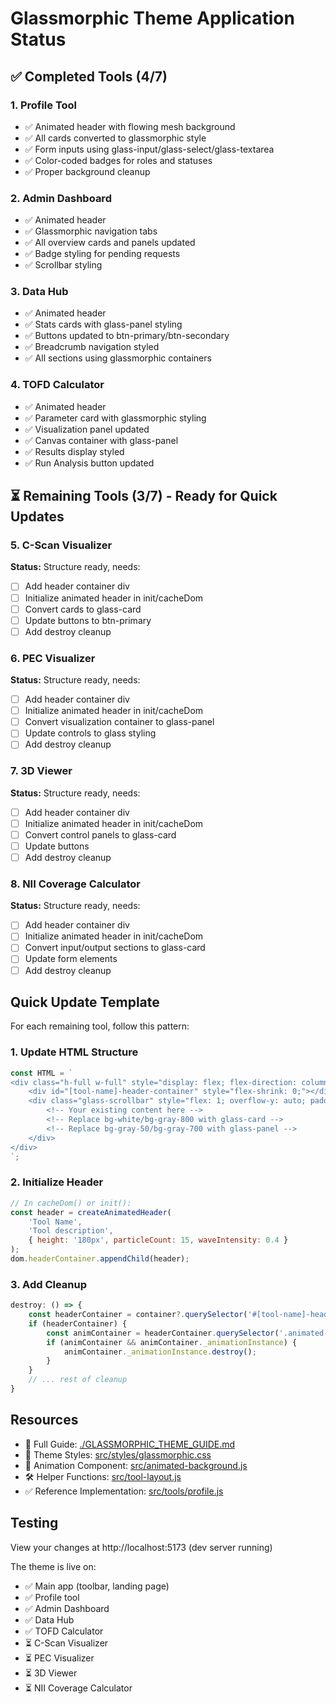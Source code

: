# Glassmorphic Theme Application Status

## ✅ Completed Tools (4/7)

### 1. Profile Tool
- ✅ Animated header with flowing mesh background
- ✅ All cards converted to glassmorphic style
- ✅ Form inputs using glass-input/glass-select/glass-textarea
- ✅ Color-coded badges for roles and statuses
- ✅ Proper background cleanup

### 2. Admin Dashboard
- ✅ Animated header
- ✅ Glassmorphic navigation tabs
- ✅ All overview cards and panels updated
- ✅ Badge styling for pending requests
- ✅ Scrollbar styling

### 3. Data Hub
- ✅ Animated header
- ✅ Stats cards with glass-panel styling
- ✅ Buttons updated to btn-primary/btn-secondary
- ✅ Breadcrumb navigation styled
- ✅ All sections using glassmorphic containers

### 4. TOFD Calculator
- ✅ Animated header
- ✅ Parameter card with glassmorphic styling
- ✅ Visualization panel updated
- ✅ Canvas container with glass-panel
- ✅ Results display styled
- ✅ Run Analysis button updated

## ⏳ Remaining Tools (3/7) - Ready for Quick Updates

### 5. C-Scan Visualizer
**Status:** Structure ready, needs:
- [ ] Add header container div
- [ ] Initialize animated header in init/cacheDom
- [ ] Convert cards to glass-card
- [ ] Update buttons to btn-primary
- [ ] Add destroy cleanup

### 6. PEC Visualizer
**Status:** Structure ready, needs:
- [ ] Add header container div
- [ ] Initialize animated header in init/cacheDom
- [ ] Convert visualization container to glass-panel
- [ ] Update controls to glass styling
- [ ] Add destroy cleanup

### 7. 3D Viewer
**Status:** Structure ready, needs:
- [ ] Add header container div
- [ ] Initialize animated header in init/cacheDom
- [ ] Convert control panels to glass-card
- [ ] Update buttons
- [ ] Add destroy cleanup

### 8. NII Coverage Calculator
**Status:** Structure ready, needs:
- [ ] Add header container div
- [ ] Initialize animated header in init/cacheDom
- [ ] Convert input/output sections to glass-card
- [ ] Update form elements
- [ ] Add destroy cleanup

## Quick Update Template

For each remaining tool, follow this pattern:

### 1. Update HTML Structure
```javascript
const HTML = `
<div class="h-full w-full" style="display: flex; flex-direction: column; overflow: hidden;">
    <div id="[tool-name]-header-container" style="flex-shrink: 0;"></div>
    <div class="glass-scrollbar" style="flex: 1; overflow-y: auto; padding: 24px;">
        <!-- Your existing content here -->
        <!-- Replace bg-white/bg-gray-800 with glass-card -->
        <!-- Replace bg-gray-50/bg-gray-700 with glass-panel -->
    </div>
</div>
`;
```

### 2. Initialize Header
```javascript
// In cacheDom() or init():
const header = createAnimatedHeader(
    'Tool Name',
    'Tool description',
    { height: '180px', particleCount: 15, waveIntensity: 0.4 }
);
dom.headerContainer.appendChild(header);
```

### 3. Add Cleanup
```javascript
destroy: () => {
    const headerContainer = container?.querySelector('#[tool-name]-header-container');
    if (headerContainer) {
        const animContainer = headerContainer.querySelector('.animated-header-container');
        if (animContainer && animContainer._animationInstance) {
            animContainer._animationInstance.destroy();
        }
    }
    // ... rest of cleanup
}
```

## Resources

- 📘 Full Guide: [./GLASSMORPHIC_THEME_GUIDE.md](./GLASSMORPHIC_THEME_GUIDE.md)
- 🎨 Theme Styles: [src/styles/glassmorphic.css](src/styles/glassmorphic.css)
- 🌊 Animation Component: [src/animated-background.js](src/animated-background.js)
- 🛠️ Helper Functions: [src/tool-layout.js](src/tool-layout.js)
- ✅ Reference Implementation: [src/tools/profile.js](src/tools/profile.js)

## Testing

View your changes at http://localhost:5173 (dev server running)

The theme is live on:
- ✅ Main app (toolbar, landing page)
- ✅ Profile tool
- ✅ Admin Dashboard
- ✅ Data Hub
- ✅ TOFD Calculator
- ⏳ C-Scan Visualizer
- ⏳ PEC Visualizer
- ⏳ 3D Viewer
- ⏳ NII Coverage Calculator
